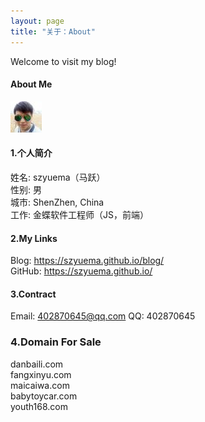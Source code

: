 ```yaml
---
layout: page
title: "关于：About"
---
```

Welcome to visit my blog!
#### About Me
![alt text](favicon.ico ) 

####  1.个人简介
姓名: szyuema（马跃）  
性别: 男  
城市: ShenZhen, China  
工作: 金蝶软件工程师（JS，前端） 

#### 2.My Links
Blog: <https://szyuema.github.io/blog/>  
GitHub: <https://szyuema.github.io/>  

#### 3.Contract
Email: 402870645@qq.com
QQ: 402870645

### 4.Domain For Sale
danbaili.com  
fangxinyu.com  
maicaiwa.com  
babytoycar.com  
youth168.com  
